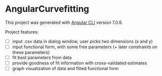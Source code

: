 # AngularCurvefitting

This project was generated with [Angular CLI](https://github.com/angular/angular-cli) version 7.0.6.

Project features:

- [ ] input .csv data in dialog window, user picks two dimensions (x and y)
- [ ] input functional form, with some free parameters (+ later constraints on these parameters)
- [ ] fit best parameters from data
- [ ] provide goodness of fit information with cross-validated estimates
- [ ] graph visualization of data and fitted functional form
